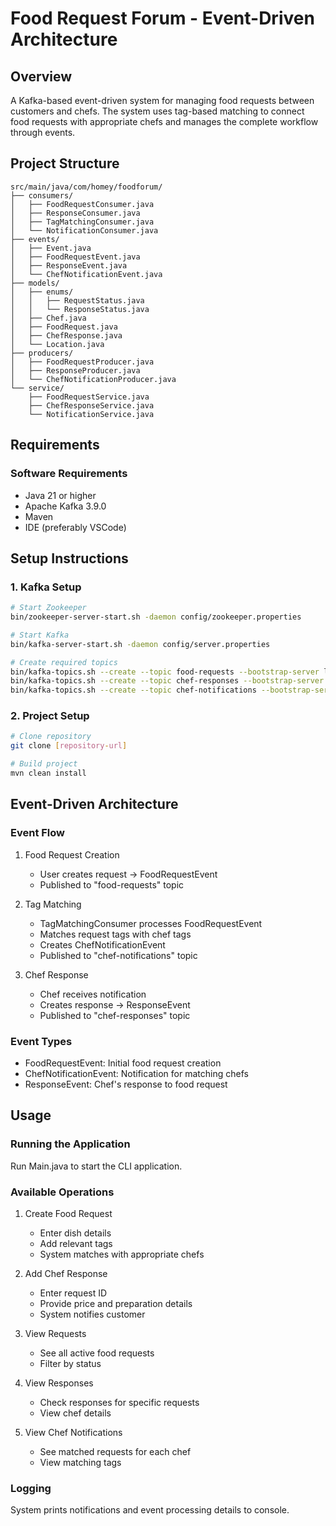 # Food Request Forum - Event-Driven Architecture

## Overview
A Kafka-based event-driven system for managing food requests between customers and chefs. The system uses tag-based matching to connect food requests with appropriate chefs and manages the complete workflow through events.

## Project Structure
```
src/main/java/com/homey/foodforum/
├── consumers/
│   ├── FoodRequestConsumer.java
│   ├── ResponseConsumer.java
│   ├── TagMatchingConsumer.java
│   └── NotificationConsumer.java
├── events/
│   ├── Event.java
│   ├── FoodRequestEvent.java
│   ├── ResponseEvent.java
│   └── ChefNotificationEvent.java
├── models/
│   ├── enums/
│   │   ├── RequestStatus.java
│   │   └── ResponseStatus.java
│   ├── Chef.java
│   ├── FoodRequest.java
│   ├── ChefResponse.java
│   └── Location.java
├── producers/
│   ├── FoodRequestProducer.java
│   ├── ResponseProducer.java
│   └── ChefNotificationProducer.java
└── service/
    ├── FoodRequestService.java
    ├── ChefResponseService.java
    └── NotificationService.java
```

## Requirements

### Software Requirements
- Java 21 or higher
- Apache Kafka 3.9.0
- Maven
- IDE (preferably VSCode)

## Setup Instructions

### 1. Kafka Setup
```bash
# Start Zookeeper
bin/zookeeper-server-start.sh -daemon config/zookeeper.properties

# Start Kafka
bin/kafka-server-start.sh -daemon config/server.properties

# Create required topics
bin/kafka-topics.sh --create --topic food-requests --bootstrap-server localhost:9092
bin/kafka-topics.sh --create --topic chef-responses --bootstrap-server localhost:9092
bin/kafka-topics.sh --create --topic chef-notifications --bootstrap-server localhost:9092
```

### 2. Project Setup
```bash
# Clone repository
git clone [repository-url]

# Build project
mvn clean install
```

## Event-Driven Architecture

### Event Flow
1. Food Request Creation
   - User creates request → FoodRequestEvent
   - Published to "food-requests" topic

2. Tag Matching
   - TagMatchingConsumer processes FoodRequestEvent
   - Matches request tags with chef tags
   - Creates ChefNotificationEvent
   - Published to "chef-notifications" topic

3. Chef Response
   - Chef receives notification
   - Creates response → ResponseEvent
   - Published to "chef-responses" topic

### Event Types
- FoodRequestEvent: Initial food request creation
- ChefNotificationEvent: Notification for matching chefs
- ResponseEvent: Chef's response to food request

## Usage

### Running the Application
Run Main.java to start the CLI application.

### Available Operations
1. Create Food Request
   - Enter dish details
   - Add relevant tags
   - System matches with appropriate chefs

2. Add Chef Response
   - Enter request ID
   - Provide price and preparation details
   - System notifies customer

3. View Requests
   - See all active food requests
   - Filter by status

4. View Responses
   - Check responses for specific requests
   - View chef details

5. View Chef Notifications
   - See matched requests for each chef
   - View matching tags

### Logging
System prints notifications and event processing details to console.